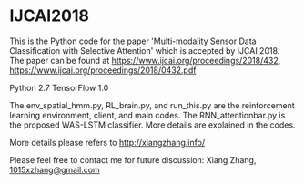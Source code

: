# IJCAI2018

This is the Python code for the paper 'Multi-modality Sensor Data Classification with Selective Attention' which is accepted by IJCAI 2018. The paper can be found at https://www.ijcai.org/proceedings/2018/432, https://www.ijcai.org/proceedings/2018/0432.pdf

Python 2.7
TensorFlow 1.0

The env_spatial_hmm.py, RL_brain.py, and run_this.py are the reinforcement learning environment, client, and main codes. The RNN_attentionbar.py is the proposed WAS-LSTM classifier. More details are explained in the codes.

More details please refers to http://xiangzhang.info/

Please feel free to contact me for future discussion: Xiang Zhang, 1015xzhang@gmail.com

